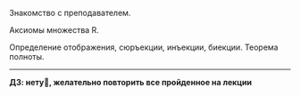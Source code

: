 Знакомство с преподавателем.

Аксиомы множества R.

Определение отображения, сюръекции, инъекции, биекции. Теорема полноты.

---
**ДЗ: нету🥳, желательно повторить все пройденное на лекции**
